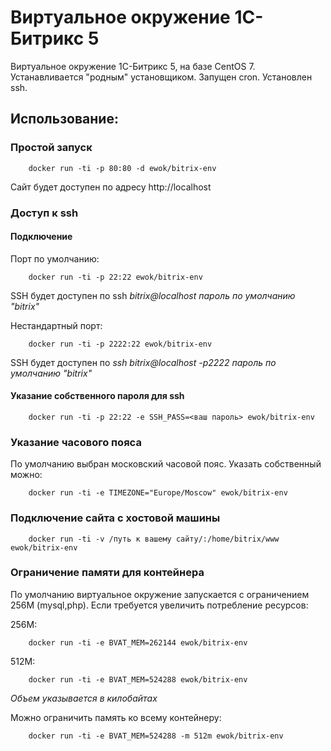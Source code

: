 # Виртуальное окружение 1С-Битрикс 5

Виртуальное окружение 1С-Битрикс 5, на базе CentOS 7. Устанавливается "родным" установщиком. Запущен cron. Установлен ssh.

## Использование:

### Простой запуск

        docker run -ti -p 80:80 -d ewok/bitrix-env
        
Сайт будет доступен по адресу http://localhost


### Доступ к ssh

#### Подключение
Порт по умолчанию:

        docker run -ti -p 22:22 ewok/bitrix-env
        
SSH будет доступен по ssh *bitrix@localhost*
*пароль по умолчанию "bitrix"*

Нестандартный порт:

        docker run -ti -p 2222:22 ewok/bitrix-env
        
SSH будет доступен по *ssh bitrix@localhost -p2222*
*пароль по умолчанию "bitrix"*

#### Указание собственного пароля для ssh
    
        docker run -ti -p 22:22 -e SSH_PASS=<ваш пароль> ewok/bitrix-env
   
        
### Указание часового пояса

По умолчанию выбран московский часовой пояс. Указать собственный можно:

        docker run -ti -e TIMEZONE="Europe/Moscow" ewok/bitrix-env
        

### Подключение сайта с хостовой машины

        docker run -ti -v /путь к вашему сайту/:/home/bitrix/www ewok/bitrix-env

### Ограничение памяти для контейнера
По умолчанию виртуальное окружение запускается с ограничением 256M (mysql,php). Если требуется увеличить потребление ресурсов:

256M:

        docker run -ti -e BVAT_MEM=262144 ewok/bitrix-env

512M:
        
        docker run -ti -e BVAT_MEM=524288 ewok/bitrix-env
        
        
*Объем указывается в килобайтах*

Можно ограничить память ко всему контейнеру:

        docker run -ti -e BVAT_MEM=524288 -m 512m ewok/bitrix-env